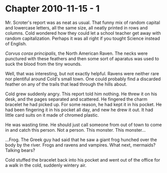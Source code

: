 # Chapter 2010-11-15 - 1

Mr. Scroter's report was as neat as usual.  That funny mix of random capital and lowercase
letters, all the same size, all neatly printed in rows and columns.  Cold wondered how they
could let a school teacher get away with random capitalization.  Perhaps it was all right
if you tought Science instead of English.

*Corvus corax principalis,* the North American Raven.  The necks were punctured with these
feathers and then some sort of aparatus was used to suck the blood from the tiny wounds.

Well, that was interesting, but not exactly helpful.  Ravens were neither rare nor plentiful
around Cold's small town.  One could probably find a discarded feather on any of the trails
that lead through the hills about.

Cold grew suddenly angry.  This report told him nothing.  He threw it on his desk, and the
pages separated and scattered.  He fingered the charm bracelet he had picked up.  For some
reason, he had kept it in his pocket.  He had been fingering it in his pocket all day, and
new he drew it out.  It had little card suits on it made of chromed plastic.

He was wasting time.  He should just call someone from out of town to come in and catch
this person.  Not a person.  This monster.  This monster…

…Frog.  The Greek guy had said that he saw a giant frog hunched over the body by the river.
Frogs and ravens and vampires.  What next, mermaids?  Talking bears?

Cold stuffed the bracelet back into his pocket and went out of the office for a walk in the
cold, suddenly wintery air.
